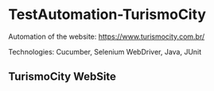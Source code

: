 # TestAutomation-TurismoCity

Automation of the website: https://www.turismocity.com.br/

Technologies: Cucumber, Selenium WebDriver, Java, JUnit

<h2>TurismoCity WebSite</h2>



